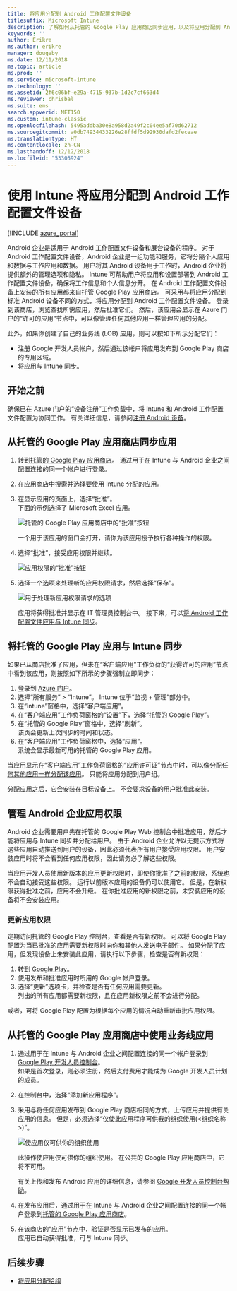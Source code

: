 ```yaml
---
title: 将应用分配到 Android 工作配置文件设备
titlesuffix: Microsoft Intune
description: 了解如何从托管的 Google Play 应用商店同步应用，以及将应用分配到 Android 工作配置文件设备。
keywords: ''
author: Erikre
ms.author: erikre
manager: dougeby
ms.date: 12/11/2018
ms.topic: article
ms.prod: ''
ms.service: microsoft-intune
ms.technology: ''
ms.assetid: 2f6c06bf-e29a-4715-937b-1d2c7cf663d4
ms.reviewer: chrisbal
ms.suite: ems
search.appverid: MET150
ms.custom: intune-classic
ms.openlocfilehash: 5495addba30e8a958d2a49f2c04ee5af70d62712
ms.sourcegitcommit: a0db74934433226e28ffdf5d92930dafd2feceae
ms.translationtype: HT
ms.contentlocale: zh-CN
ms.lasthandoff: 12/12/2018
ms.locfileid: "53305924"
---
```

# <a name="assign-apps-to-android-work-profile-devices-with-intune"></a>使用 Intune 将应用分配到 Android 工作配置文件设备

[!INCLUDE [azure_portal](./includes/azure_portal.md)]

Android 企业是适用于 Android 工作配置文件设备和展台设备的程序。 对于 Android 工作配置文件设备，Android 企业是一组功能和服务，它将分隔个人应用和数据与工作应用和数据。 用户将其 Android 设备用于工作时，Android 企业将提供额外的管理选项和隐私。 Intune 可帮助用户将应用和设置部署到 Android 工作配置文件设备，确保将工作信息和个人信息分开。 在 Android 工作配置文件设备上安装的所有应用都来自托管 Google Play 应用商店。 可采用与将应用分配到标准 Android 设备不同的方式，将应用分配到 Android 工作配置文件设备。 登录到该商店，浏览查找所需应用，然后批准它们。 然后，该应用会显示在 Azure 门户的“许可的应用”节点中，可以像管理任何其他应用一样管理应用的分配。

此外，如果你创建了自己的业务线 (LOB) 应用，则可以按如下所示分配它们：
- 注册 Google 开发人员帐户，然后通过该帐户将应用发布到 Google Play 商店的专用区域。
- 将应用与 Intune 同步。

## <a name="before-you-start"></a>开始之前

确保已在 Azure 门户的“设备注册”工作负载中，将 Intune 和 Android 工作配置文件配置为协同工作。 有关详细信息，请参阅[注册 Android 设备](android-work-profile-enroll.md)。

## <a name="synchronize-an-app-from-the-managed-google-play-store"></a>从托管的 Google Play 应用商店同步应用

1. 转到[托管的 Google Play 应用商店](https://play.google.com/work)。 通过用于在 Intune 与 Android 企业之间配置连接的同一个帐户进行登录。
2. 在应用商店中搜索并选择要使用 Intune 分配的应用。
3. 在显示应用的页面上，选择“批准”。  
    下面的示例选择了 Microsoft Excel 应用。

    ![托管的 Google Play 应用商店中的“批准”按钮](media/approve.png)
    
   一个用于该应用的窗口会打开，请你为该应用授予执行各种操作的权限。 

4. 选择“批准”，接受应用权限并继续。

    ![应用权限的“批准”按钮](media/approve-app-permissions.png)

5. 选择一个选项来处理新的应用权限请求，然后选择“保存”。

    ![用于处理新应用权限请求的选项](media/approve-app-settings.png)

    应用将获得批准并显示在 IT 管理员控制台中。 接下来，可以[将 Android 工作配置文件应用与 Intune 同步](apps-add-android-for-work.md#sync-a-managed-google-play-app-with-intune)。 

## <a name="sync-a-managed-google-play-app-with-intune"></a>将托管的 Google Play 应用与 Intune 同步

如果已从商店批准了应用，但未在“客户端应用”工作负荷的“获得许可的应用”节点中看到该应用，则按照如下所示的步骤强制立即同步：

1. 登录到 [Azure 门户](https://portal.azure.com)。
2. 选择“所有服务” > “Intune”。 Intune 位于“监视 + 管理”部分中。
3. 在“Intune”窗格中，选择“客户端应用”。
4. 在“客户端应用”工作负荷窗格的“设置”下，选择“托管的 Google Play”。
5. 在“托管的 Google Play”窗格中，选择“刷新”。  
    该页会更新上次同步的时间和状态。
6. 在“客户端应用”工作负荷窗格中，选择“应用”。  
    系统会显示最新可用的托管的 Google Play 应用。

当应用显示在“客户端应用”工作负荷窗格的“应用许可证”节点中时，可以[像分配任何其他应用一样分配该应用](/intune-azure/manage-apps/deploy-apps)。 只能将应用分配到用户组。

分配应用之后，它会安装在目标设备上。 不会要求设备的用户批准此安装。

## <a name="manage-android-enterprise-app-permissions"></a>管理 Android 企业应用权限
Android 企业需要用户先在托管的 Google Play Web 控制台中批准应用，然后才能将应用与 Intune 同步并分配给用户。 由于 Android 企业允许以无提示方式将这些应用自动推送到用户的设备，因此必须代表所有用户接受应用权限。 用户安装应用时将不会看到任何应用权限，因此请务必了解这些权限。

当应用开发人员使用新版本的应用更新权限时，即使你批准了之前的权限，系统也不会自动接受这些权限。 运行以前版本应用的设备仍可以使用它。 但是，在新权限获得批准之前，应用不会升级。 在你批准应用的新权限之前，未安装应用的设备将不会安装应用。

### <a name="update-app-permissions"></a>更新应用权限

定期访问托管的 Google Play 控制台，查看是否有新权限。 可以将 Google Play 配置为当已批准的应用需要新权限时向你和其他人发送电子邮件。 如果分配了应用，但发现设备上未安装此应用，请执行以下步骤，检查是否有新权限：

1. 转到 [Google Play](https://play.google.com/work)。
2. 使用发布和批准应用时所用的 Google 帐户登录。
3. 选择“更新”选项卡，并检查是否有任何应用需要更新。  
    列出的所有应用都需要新权限，且在应用新权限之前不会进行分配。

或者，可将 Google Play 配置为根据每个应用的情况自动重新审批应用权限。 

## <a name="working-with-a-line-of-business-app-from-the-managed-google-play-store"></a>从托管的 Google Play 应用商店中使用业务线应用

1. 通过用于在 Intune 与 Android 企业之间配置连接的同一个帐户登录到 [Google Play 开发人员控制台](https://play.google.com/apps/publish)。  
    如果是首次登录，则必须注册，然后支付费用才能成为 Google 开发人员计划的成员。
2. 在控制台中，选择“添加新应用程序”。
3. 采用与将任何应用发布到 Google Play 商店相同的方式，上传应用并提供有关应用的信息。 但是，必须选择“仅使此应用程序可供我的组织使用(<组织名称>)”。

    ![使应用仅可供你的组织使用](media/restrict.png)

    此操作使应用仅可供你的组织使用。 在公共的 Google Play 应用商店中，它将不可用。

    有关上传和发布 Android 应用的详细信息，请参阅 [Google 开发人员控制台帮助](https://support.google.com/googleplay/android-developer/answer/113469)。
4. 在发布应用后，通过用于在 Intune 与 Android 企业之间配置连接的同一个帐户登录到[托管的 Google Play 应用商店](https://play.google.com/work)。
5. 在该商店的“应用”节点中，验证是否显示已发布的应用。  
    应用已自动获得批准，可与 Intune 同步。

## <a name="next-steps"></a>后续步骤

- [将应用分配给组](apps-deploy.md) 

